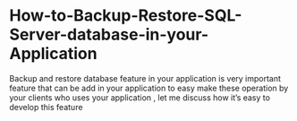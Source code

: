 # How-to-Backup-Restore-SQL-Server-database-in-your-Application
Backup and restore database feature in your application is very important feature that can be add in your application to easy make these operation by your clients who uses your application , let me discuss how it’s easy to develop this feature
